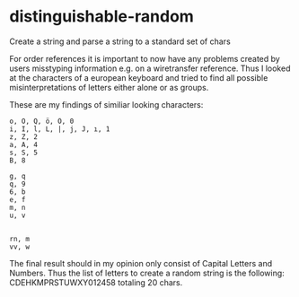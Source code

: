 distinguishable-random
======================

Create a string and parse a string to a standard set of chars

For order references it is important to now have any problems created by users misstyping information e.g. on a wiretransfer reference.
Thus I looked at the characters of a european keyboard and tried to find all possible misinterpretations of letters either alone or as groups.

These are my findings of similiar looking characters:

    o, O, Q, ö, Ö, 0
    i, I, l, L, |, j, J, ı, 1
    z, Z, 2
    a, A, 4
    s, S, 5
    B, 8

    g, q
    q, 9
    6, b
    e, f
    m, n
    u, v


    rn, m
    vv, w

The final result should in my opinion only consist of Capital Letters and Numbers. Thus the list of letters to create a random string is the following:
    CDEHKMPRSTUWXY012458
totaling 20 chars.
